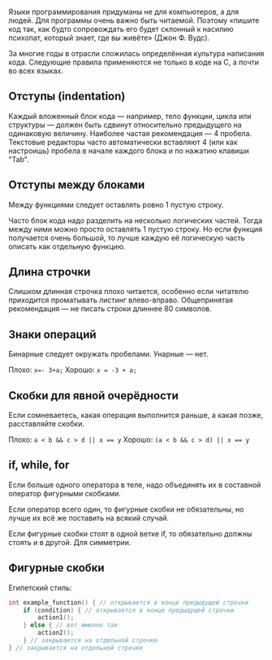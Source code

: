 Языки программирования придуманы не для компьютеров, а для людей. Для программы очень важно быть читаемой. Поэтому «пишите код так, как будто сопровождать его будет склонный к насилию психопат, который знает, где вы живёте» (Джон Ф. Вудс).

За многие годы в отрасли сложилась определённая культура написания кода. Следующие правила применяются не только в коде на С, а почти во всех языках.

## Отступы (indentation)
Каждый вложенный блок кода — например, тело функции, цикла или структуры — должен быть сдвинут относительно предыдущего на одинаковую величину. Наиболее частая рекомендация — 4 пробела. Текстовые редакторы часто автоматически вставляют 4 (или как настроишь) пробела в начале каждого блока и по нажатию клавиши "Tab".

## Отступы между блоками
Между функциями следует оставлять ровно 1 пустую строку.

Часто блок кода надо разделить на несколько логических частей. Тогда между ними можно просто оставлять 1 пустую строку. Но если функция получается очень большой, то лучше каждую её логическую часть описать как отдельную функцию.

## Длина строчки
Слишком длинная строчка плохо читается, особенно если читателю приходится проматывать листинг влево-вправо. Общепринятая рекомендация — не писать строки длиннее 80 символов.

## Знаки операций
Бинарные следует окружать пробелами. Унарные — нет.

Плохо: `x=- 3+a;`
Хорошо: `x = -3 + a;`

## Скобки для явной очерёдности
Если сомневаетесь, какая операция выполнится раньше, а какая позже, расставляйте скобки.

Плохо: `a < b && c > d || x == y`
Хорошо: `(a < b && c > d) || x == y`

## if, while, for
Если больше одного оператора в теле, надо объединять их в составной оператор фигурными скобками.

Если оператор всего один, то фигурные скобки не обязательны, но лучше их всё же поставить на всякий случай.

Если фигурные скобки стоят в одной ветке if, то обязательно должны стоять и в другой. Для симметрии.

## Фигурные скобки
Египетский стиль:

```c
int example_function() { // открывается в конце предыдущей строчки
    if (condition) { // открывается в конце предыдущей строчки
        action1();
    } else { // вот именно так
        action2();
    } // закрывается на отдельной строчке
} // закрывается на отдельной строчке
```
